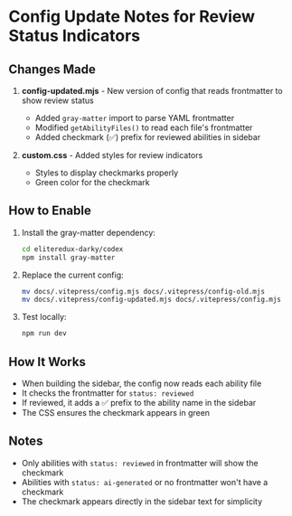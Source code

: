 # Config Update Notes for Review Status Indicators

## Changes Made

1. **config-updated.mjs** - New version of config that reads frontmatter to show review status
   - Added `gray-matter` import to parse YAML frontmatter
   - Modified `getAbilityFiles()` to read each file's frontmatter
   - Added checkmark (✅) prefix for reviewed abilities in sidebar

2. **custom.css** - Added styles for review indicators
   - Styles to display checkmarks properly
   - Green color for the checkmark

## How to Enable

1. Install the gray-matter dependency:
   ```bash
   cd eliteredux-darky/codex
   npm install gray-matter
   ```

2. Replace the current config:
   ```bash
   mv docs/.vitepress/config.mjs docs/.vitepress/config-old.mjs
   mv docs/.vitepress/config-updated.mjs docs/.vitepress/config.mjs
   ```

3. Test locally:
   ```bash
   npm run dev
   ```

## How It Works

- When building the sidebar, the config now reads each ability file
- It checks the frontmatter for `status: reviewed`
- If reviewed, it adds a ✅ prefix to the ability name in the sidebar
- The CSS ensures the checkmark appears in green

## Notes

- Only abilities with `status: reviewed` in frontmatter will show the checkmark
- Abilities with `status: ai-generated` or no frontmatter won't have a checkmark
- The checkmark appears directly in the sidebar text for simplicity
